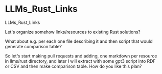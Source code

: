 # LLMs_Rust_Links
LLMs_Rust_Links

Let's organize somehow links/resources to existing Rust solutions?

What about e.g. per each one file describing it and then script that would generate comparison table?

So let's start making pull requests and adding, one markdown per resource in llms/rust directory,
and later I will extract with some gpt3 script into RDF or CSV and then make comparison table.
How do you like this plan?
